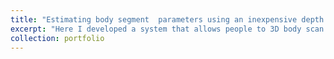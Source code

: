 ```yaml
---
title: "Estimating body segment  parameters using an inexpensive depth camera"
excerpt: "Here I developed a system that allows people to 3D body scan humans. I wrote accompanying software to then estimate body segments parameters such as moments of inertia, segment masses, and lengths. <br/><img src='/images/BSP_Project.png'>"
collection: portfolio
---
```



